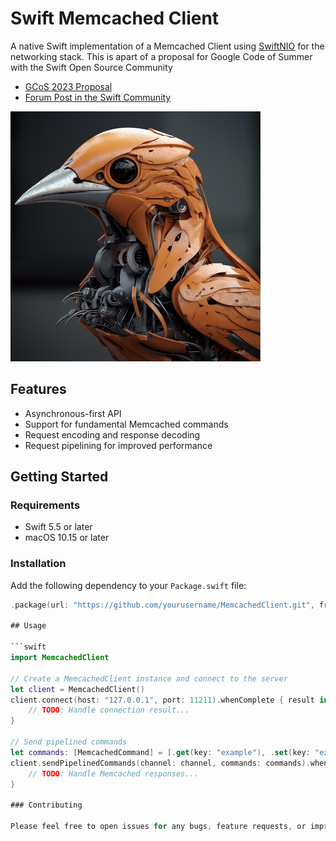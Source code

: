 # Swift Memcached Client

A native Swift implementation of a Memcached Client using [SwiftNIO](https://github.com/apple/swift-nio) for the networking stack.
This is apart of a proposal for Google Code of Summer with the Swift Open Source Community
- [GCoS 2023 Proposal](https://docs.google.com/document/d/e/2PACX-1vSDIHtPdVJOnABKMJt7tgmoPSigE5H24kEmfrr9NiJBF29UeBT8Efrwy4UpeAIHT4UwhtDYQRZ5s_HN/pub)
- [Forum Post in the Swift Community](https://forums.swift.org/t/swift-memcached-client-gsoc-2023/63988)
<img src="swift_logo.png" alt="My Image Description" width="400" height="400">

## Features

- Asynchronous-first API
- Support for fundamental Memcached commands
- Request encoding and response decoding
- Request pipelining for improved performance

## Getting Started

### Requirements

- Swift 5.5 or later
- macOS 10.15 or later

### Installation

Add the following dependency to your `Package.swift` file:

```swift
.package(url: "https://github.com/yourusername/MemcachedClient.git", from: "1.0.0")

## Usage

```swift
import MemcachedClient

// Create a MemcachedClient instance and connect to the server
let client = MemcachedClient()
client.connect(host: "127.0.0.1", port: 11211).whenComplete { result in
    // TODO: Handle connection result...
}

// Send pipelined commands
let commands: [MemcachedCommand] = [.get(key: "example"), .set(key: "example", value: "42", flags: 0, expiration: 0)]
client.sendPipelinedCommands(channel: channel, commands: commands).whenSuccess { responses in
    // TODO: Handle Memcached responses...
}

### Contributing

Please feel free to open issues for any bugs, feature requests, or improvements you'd like to see. We appreciate any help and contributions to the project. Don't hesitate to submit pull requests with proposed changes, enhancements, or fixes. Make sure to follow the existing code style and add tests for any new functionality.
